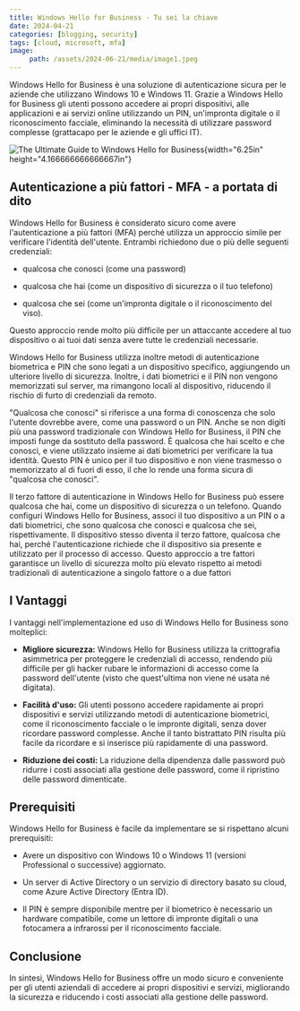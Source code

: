 ```yaml
---
title: Windows Hello for Business - Tu sei la chiave
date: 2024-04-21
categories: [blogging, security]
tags: [cloud, microsoft, mfa] 
image:
     path: /assets/2024-06-21/media/image1.jpeg
---
```


Windows Hello for Business è una soluzione di autenticazione sicura per
le aziende che utilizzano Windows 10 e Windows 11. Grazie a Windows
Hello for Business gli utenti possono accedere ai propri dispositivi,
alle applicazioni e ai servizi online utilizzando un PIN, un\'impronta
digitale o il riconoscimento facciale, eliminando la necessità di
utilizzare password complesse (grattacapo per le aziende e gli uffici
IT).

![The Ultimate Guide to Windows Hello for
Business](/assets/2024-06-21/media/image1.jpeg){width="6.25in"
height="4.166666666666667in"}

## Autenticazione a più fattori - MFA - a portata di dito

Windows Hello for Business è considerato sicuro come avere
l\'autenticazione a più fattori (MFA) perché utilizza un approccio
simile per verificare l\'identità dell\'utente. Entrambi richiedono due
o più delle seguenti credenziali:

-   qualcosa che conosci (come una password)

-   qualcosa che hai (come un dispositivo di sicurezza o il tuo
    telefono)

-   qualcosa che sei (come un\'impronta digitale o il riconoscimento del
    viso).

Questo approccio rende molto più difficile per un attaccante accedere al
tuo dispositivo o ai tuoi dati senza avere tutte le credenziali
necessarie.

Windows Hello for Business utilizza inoltre metodi di autenticazione
biometrica e PIN che sono legati a un dispositivo specifico, aggiungendo
un ulteriore livello di sicurezza. Inoltre, i dati biometrici e il PIN
non vengono memorizzati sul server, ma rimangono locali al dispositivo,
riducendo il rischio di furto di credenziali da remoto.

\"Qualcosa che conosci\" si riferisce a una forma di conoscenza che solo
l\'utente dovrebbe avere, come una password o un PIN. Anche se non
digiti più una password tradizionale con Windows Hello for Business, il
PIN che imposti funge da sostituto della password. È qualcosa che hai
scelto e che conosci, e viene utilizzato insieme ai dati biometrici per
verificare la tua identità. Questo PIN è unico per il tuo dispositivo e
non viene trasmesso o memorizzato al di fuori di esso, il che lo rende
una forma sicura di \"qualcosa che conosci\".

Il terzo fattore di autenticazione in Windows Hello for Business può
essere qualcosa che hai, come un dispositivo di sicurezza o un telefono.
Quando configuri Windows Hello for Business, associ il tuo dispositivo a
un PIN o a dati biometrici, che sono qualcosa che conosci e qualcosa che
sei, rispettivamente. Il dispositivo stesso diventa il terzo fattore,
qualcosa che hai, perché l\'autenticazione richiede che il dispositivo
sia presente e utilizzato per il processo di accesso. Questo approccio a
tre fattori garantisce un livello di sicurezza molto più elevato
rispetto ai metodi tradizionali di autenticazione a singolo fattore o a
due fattori

## I Vantaggi

I vantaggi nell'implementazione ed uso di Windows Hello for Business
sono molteplici:

-   **Migliore sicurezza:** Windows Hello for Business utilizza la
    crittografia asimmetrica per proteggere le credenziali di accesso,
    rendendo più difficile per gli hacker rubare le informazioni di
    accesso come la password dell'utente (visto che quest'ultima non
    viene né usata né digitata).

-   **Facilità d\'uso:** Gli utenti possono accedere rapidamente ai
    propri dispositivi e servizi utilizzando metodi di autenticazione
    biometrici, come il riconoscimento facciale o le impronte digitali,
    senza dover ricordare password complesse. Anche il tanto bistrattato
    PIN risulta più facile da ricordare e si inserisce più rapidamente
    di una password.

-   **Riduzione dei costi:** La riduzione della dipendenza dalle
    password può ridurre i costi associati alla gestione delle password,
    come il ripristino delle password dimenticate.

## Prerequisiti

Windows Hello for Business è facile da implementare se si rispettano
alcuni prerequisiti:

-   Avere un dispositivo con Windows 10 o Windows 11 (versioni
    Professional o successive) aggiornato.

-   Un server di Active Directory o un servizio di directory basato su
    cloud, come Azure Active Directory (Entra ID).

-   Il PIN è sempre disponibile mentre per il biometrico è necessario un
    hardware compatibile, come un lettore di impronte digitali o una
    fotocamera a infrarossi per il riconoscimento facciale.

## Conclusione

In sintesi, Windows Hello for Business offre un modo sicuro e
conveniente per gli utenti aziendali di accedere ai propri dispositivi e
servizi, migliorando la sicurezza e riducendo i costi associati alla
gestione delle password.

